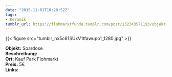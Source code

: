 ```yaml
---
date: "2015-11-01T18:28:52Z"
tags:
- Keramik
tumblr_url: https://flohmarktfunde.tumblr.com/post/132343571193/objekt-spardose-beschreibung-lorem-ipsum-ort
---
```

 {{< figure src="tumblr_nx5c61SUxV1tfawupo1_1280.jpg" >}}  

**Objekt:** Spardose  
**Beschreibung:**   
**Ort:** Kauf Park Flohmarkt  
**Preis:** 5€  
**Links:** 
